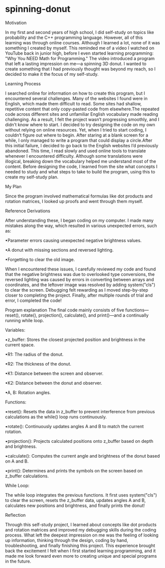 # spinning-donut
Motivation

  In my first and second years of high school, I did self-study on topics like probability and the C++ programming language. However, all of this learning was through online courses. Although I learned a lot, none of it was something I created by myself. This reminded me of a video I watched on YouTube back in junior high, before I even started learning programming: "Why You NEED Math for Programming." The video introduced a program that left a lasting impression on me—a spinning 3D donut. I wanted to create something that I had previously thought was beyond my reach, so I decided to make it the focus of my self-study.

Learning Process

  I searched online for information on how to create this program, but I encountered several challenges. Many of the websites I found were in English, which made them difficult to read. Some sites had shallow, repetitive content that only copy-pasted code from elsewhere.The repeated code across different sites and unfamiliar English vocabulary made reading challenging. As a result, I felt the project wasn’t progressing smoothly, and I didn’t know where to start. I decided to try designing the code on my own without relying on online resources. Yet, when I tried to start coding, I couldn’t figure out where to begin. After staring at a blank screen for a while, I only managed to write a program that could display a circle.After this initial failure, I decided to go back to the English websites I’d previously abandoned. This time, I read slowly and used online tools to translate whenever I encountered difficulty. Although some translations were illogical, breaking down the vocabulary helped me understand most of the content. Before designing the code, I learned from the site what concepts I needed to study and what steps to take to build the program, using this to create my self-study plan.

My Plan

  Since the program involved mathematical formulas like dot products and rotation matrices, I looked up proofs and went through them myself.

Reference Derivations

  After understanding these, I began coding on my computer. I made many mistakes along the way, which resulted in various unexpected errors, such as:

•Parameter errors causing unexpected negative brightness values.

•A donut with missing sections and reversed lighting.

•Forgetting to clear the old image.

When I encountered these issues, I carefully reviewed my code and found that the negative brightness was due to overlooked type conversions, the reversed lighting was caused by errors in converting between arrays and coordinates, and the leftover image was resolved by adding system("cls") to clear the screen. Debugging felt rewarding as I moved step-by-step closer to completing the project. Finally, after multiple rounds of trial and error, I completed the code!

Program explanation
  The final code mainly consists of five functions—reset(), rotate(), projection(), calculate(), and print()—and a continually running while loop.

Variables:

•z_buffer: Stores the closest projected position and brightness in the current space.

•R1: The radius of the donut.

•R2: The thickness of the donut.

•K1: Distance between the screen and observer.

•K2: Distance between the donut and observer.

•A, B: Rotation angles.

Functions:

•reset(): Resets the data in z_buffer to prevent interference from previous calculations as the while() loop runs continuously.

•rotate(): Continuously updates angles A and B to match the current rotation.

•projection(): Projects calculated positions onto z_buffer based on depth and brightness.

•calculate(): Computes the current angle and brightness of the donut based on A and B.

•print(): Determines and prints the symbols on the screen based on z_buffer calculations.

While Loop:

The while loop integrates the previous functions. It first uses system("cls") to clear the screen, resets the z_buffer data, updates angles A and B, calculates new positions and brightness, and finally prints the donut!

Reflection

  Through this self-study project, I learned about concepts like dot products and rotation matrices and improved my debugging skills during the coding process. What left the deepest impression on me was the feeling of looking up information, thinking through the design, coding by hand, troubleshooting, and finally finishing this project. This experience brought back the excitement I felt when I first started learning programming, and it made me look forward even more to creating unique and special programs in the future.
